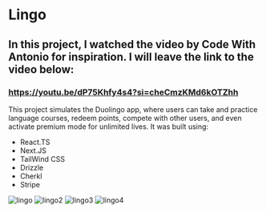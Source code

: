 # Lingo

## In this project, I watched the video by Code With Antonio for inspiration. I will leave the link to the video below:

### https://youtu.be/dP75Khfy4s4?si=cheCmzKMd6kOTZhh

This project simulates the Duolingo app, where users can take and practice language courses, redeem points, compete with other users, and even activate premium mode for unlimited lives. It was built using:

- React.TS
- Next.JS
- TailWind CSS
- Drizzle
- Cherkl
- Stripe

![lingo](https://github.com/user-attachments/assets/d8bce6bc-0c25-4ddf-95e7-6ead31e0d3ea)
![lingo2](https://github.com/user-attachments/assets/826d9a2e-7acd-4498-b035-6eae9f3e4665)
![lingo3](https://github.com/user-attachments/assets/2eb3aaaa-e7e9-40bb-8f4b-5dc047be045c)
![lingo4](https://github.com/user-attachments/assets/6214a921-2798-4ba2-9056-4c8f2b87e8b5)
